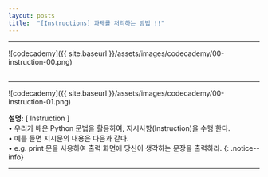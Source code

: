 ```yaml
---
layout: posts
title:  "[Instructions] 과제를 처리하는 방법 !!"
---
```

    
    
<hr/>

![codecademy]({{ site.baseurl }}/assets/images/codecademy/00-instruction-00.png)    
<br>
<hr/>

![codecademy]({{ site.baseurl }}/assets/images/codecademy/00-instruction-01.png)    


**설명:** [ Instruction ]    
• 우리가 배운 Python 문법을 활용하여, 지시사항(Instruction)을 수행 한다.    
• 예를 들면 지시문의 내용은 다음과 같다.    
• e.g. print 문을 사용하여 출력 화면에 당신이 생각하는 문장을 출력하라. 
{: .notice--info}


<hr/>    
<br>    